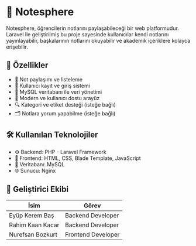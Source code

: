# 📘 Notesphere

Notesphere, öğrencilerin notlarını paylaşabileceği bir web platformudur. Laravel ile geliştirilmiş bu proje sayesinde kullanıcılar kendi notlarını yayınlayabilir, başkalarının notlarını okuyabilir ve akademik içeriklere kolayca erişebilir.

## 🚀 Özellikler

- 📝 Not paylaşımı ve listeleme
- 🔐 Kullanıcı kayıt ve giriş sistemi
- 📁 MySQL veritabanı ile veri yönetimi
- 🎨 Modern ve kullanıcı dostu arayüz
- 🔍 Kategori ve etiket desteği (isteğe bağlı)
- 🗂️ Notlara yorum yapabilme (isteğe bağlı)

## 🛠️ Kullanılan Teknolojiler

- ⚙️ Backend: PHP - Laravel Framework
- 🎨 Frontend: HTML, CSS, Blade Template, JavaScript
- 💾 Veritabanı: MySQL
- 🌐 Sunucu: Nginx

## 👥 Geliştirici Ekibi

| İsim                | Görev              |
|---------------------|--------------------|
| Eyüp Kerem Baş      | Backend Developer  |
| Rahim Kaan Kacar    | Backend Developer  |
| Nurefsan Bozkurt    | Frontend Developer |


